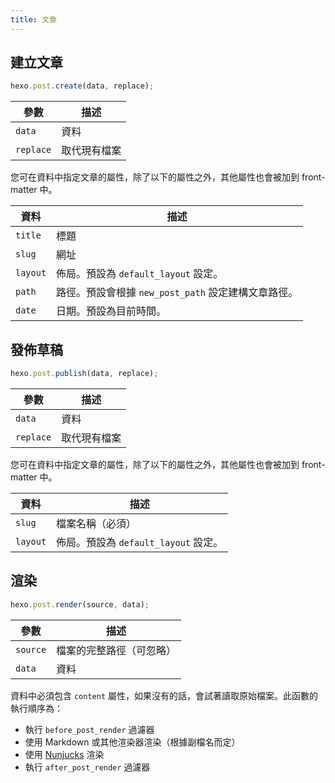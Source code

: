 ```yaml
---
title: 文章
---
```

## 建立文章

``` js
hexo.post.create(data, replace);
```

參數 | 描述
--- | ---
`data` | 資料
`replace` | 取代現有檔案

您可在資料中指定文章的屬性，除了以下的屬性之外，其他屬性也會被加到 front-matter 中。

資料 | 描述
--- | ---
`title` | 標題
`slug` | 網址
`layout` | 佈局。預設為 `default_layout` 設定。
`path` | 路徑。預設會根據 `new_post_path` 設定建構文章路徑。
`date` | 日期。預設為目前時間。

## 發佈草稿

``` js
hexo.post.publish(data, replace);
```

參數 | 描述
--- | ---
`data` | 資料
`replace` | 取代現有檔案

您可在資料中指定文章的屬性，除了以下的屬性之外，其他屬性也會被加到 front-matter 中。

資料 | 描述
--- | ---
`slug` | 檔案名稱（必須）
`layout` | 佈局。預設為 `default_layout` 設定。

## 渲染

``` js
hexo.post.render(source, data);
```

參數 | 描述
--- | ---
`source` | 檔案的完整路徑（可忽略）
`data` | 資料

資料中必須包含 `content` 屬性，如果沒有的話，會試著讀取原始檔案。此函數的執行順序為：

- 執行 `before_post_render` 過濾器
- 使用 Markdown 或其他渲染器渲染（根據副檔名而定）
- 使用 [Nunjucks] 渲染
- 執行 `after_post_render` 過濾器

[Nunjucks]: https://mozilla.github.io/nunjucks/
